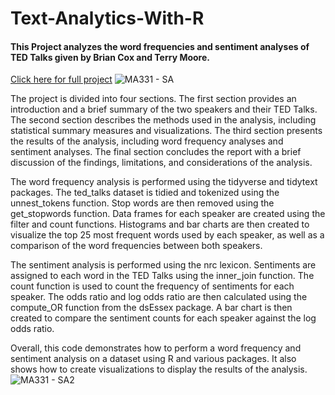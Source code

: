 # Text-Analytics-With-R

#### This Project analyzes the word frequencies and sentiment analyses of TED Talks given by Brian Cox and Terry Moore. 
[Click here for full project](https://raw.githubusercontent.com/Ryan-Daley/Text-Analytics-With-R/main/MA331%20-%20Midterm%20Project.pdf) 
![MA331 - SA](https://user-images.githubusercontent.com/113039811/224321604-fcc4cbfc-9364-4cd2-b731-4c8f6db7260a.jpg)

The project is divided into four sections. The first section provides an introduction and a brief summary of the two speakers and their TED Talks. The second section describes the methods used in the analysis, including statistical summary measures and visualizations. The third section presents the results of the analysis, including word frequency analyses and sentiment analyses. The final section concludes the report with a brief discussion of the findings, limitations, and considerations of the analysis.

The word frequency analysis is performed using the tidyverse and tidytext packages. The ted_talks dataset is tidied and tokenized using the unnest_tokens function. Stop words are then removed using the get_stopwords function. Data frames for each speaker are created using the filter and count functions. Histograms and bar charts are then created to visualize the top 25 most frequent words used by each speaker, as well as a comparison of the word frequencies between both speakers.

The sentiment analysis is performed using the nrc lexicon. Sentiments are assigned to each word in the TED Talks using the inner_join function. The count function is used to count the frequency of sentiments for each speaker. The odds ratio and log odds ratio are then calculated using the compute_OR function from the dsEssex package. A bar chart is then created to compare the sentiment counts for each speaker against the log odds ratio.

Overall, this code demonstrates how to perform a word frequency and sentiment analysis on a dataset using R and various packages. It also shows how to create visualizations to display the results of the analysis.
![MA331 - SA2](https://user-images.githubusercontent.com/113039811/224319295-36b50fa1-5d9d-46f7-8294-95e9cb641c47.png)
